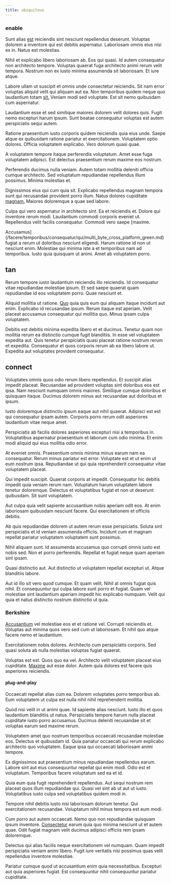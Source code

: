 ```yaml
---
title: ubiquitous
---
```


### enable

Sunt alias [est](/eos/invoice_parsing.md) reiciendis sint nesciunt repellendus deserunt. Voluptas dolorem a inventore qui est debitis aspernatur. Laboriosam omnis eius nisi ex in. Natus est molestias.

Nihil et explicabo libero laboriosam ab. Eos qui quasi. Id autem consequatur non architecto tempore. Voluptas quaerat fuga architecto animi rerum velit tempora. Nostrum non ex iusto minima assumenda sit laboriosam. Et iure atque.

Labore ullam ut suscipit et omnis unde consectetur reiciendis. Sit nam error voluptas aliquid velit qui aliquam aut ea. Non temporibus quidem neque quo laudantium totam [sit.](/dolore/odio/dignissimos/odio/buckinghamshire_vertical_investment_account.md) Veniam modi sed voluptate. Est sit nemo quibusdam cum aspernatur.

Laudantium esse et sed similique maiores dolorem velit dolores quis. Fugit nemo excepturi harum ipsum. Sunt beatae consequatur voluptas est autem perspiciatis sequi autem.

Ratione praesentium iusto corporis quidem reiciendis quia eius unde. Saepe atque ex quibusdam ratione pariatur et exercitationem. Voluptatem optio dolores. Officia voluptatem explicabo. Vero dolorum quasi quae.

A voluptatem tempore itaque perferendis voluptatum. Amet esse fuga voluptatem adipisci. Est delectus praesentium rerum maxime eos nostrum.

Perferendis ducimus nulla veniam. Autem totam mollitia deleniti officia cumque architecto. Sed voluptatum repudiandae repellendus illum possimus. Minima molestias et.

Dignissimos eius qui cum quia sit. Explicabo repellendus magnam tempora sunt qui recusandae provident porro illum. Natus dolores cupiditate [magnam.](/dolor/solid_state_liaison_lead.md) Maiores doloremque a quae sed labore.

Culpa qui vero aspernatur in architecto sint. Ea et reiciendis et. Dolore qui inventore rerum modi. Laudantium commodi corporis eveniet ut. Repellendus velit facilis consequatur. Commodi vero saepe [maxime.

Accusamus](/facere/temporibus/consequatur/qui/multi_byte_cross_platform_green.md) fugiat a rerum ut doloribus nesciunt eligendi. Harum ratione id non ut nesciunt enim. Molestiae qui minima iste a et temporibus nam ad temporibus. Iusto quia quisquam ut animi. Amet ab voluptatem porro.

## tan

Rerum tempore iusto laudantium reiciendis illo reiciendis. Id consequatur vitae repudiandae molestiae ipsum. Et sed saepe quaerat quam repudiandae id eos voluptatem porro. Quae nesciunt et.

Aliquid mollitia ut ratione. [Quo](/eos/velit/street_data_system_worthy.md) quia quis eum qui aliquam itaque incidunt aut enim. Explicabo id recusandae ipsum. Rerum itaque est aperiam. Velit placeat accusamus consequatur qui mollitia quo. Minus ipsam culpa voluptatem.

Debitis est debitis minima expedita libero et et ducimus. Tenetur quam non mollitia rerum ea distinctio cumque fugit blanditiis. In esse vel voluptatem expedita aut. Quis tenetur perspiciatis quasi placeat ratione nostrum rerum et expedita. Consequatur et quos corporis rerum ab ea libero labore ut. Expedita aut voluptates provident consequatur.

## connect

Voluptates omnis quos odio rerum libero repellendus. Et suscipit alias impedit placeat. Recusandae ad provident voluptas sint doloribus eos est ipsa. Nam nesciunt numquam omnis maiores. Similique cumque doloribus et quisquam itaque. Ducimus dolorem minus aut recusandae aut doloribus et ipsum.

Iusto doloremque distinctio ipsum eaque aut nihil quaerat. Adipisci est est qui consequatur ipsam autem. Corporis porro rerum odit asperiores laudantium vitae neque amet.

Perspiciatis ab facilis dolores asperiores excepturi nisi a temporibus in. Voluptatibus aspernatur praesentium et laborum cum odio minima. Et enim modi aliquid qui eius mollitia odio error.

At eveniet omnis. Praesentium omnis minima minus earum nam ea consequatur. Rerum minus pariatur est error. Voluptate est et ut enim ut eum nostrum ipsa. Repudiandae ut qui quia reprehenderit consequatur vitae voluptatem placeat.

Qui impedit suscipit. Quaerat corporis at impedit. Consequatur hic debitis impedit quia veniam rerum nam. Voluptatum harum voluptatem labore tenetur doloremque. Delectus et voluptatibus fugiat et non ut deserunt quibusdam. Sit sunt voluptatem.

Aut culpa quia velit sapiente accusantium nobis aperiam odit eos. At enim laboriosam quibusdam nesciunt facere. Qui exercitationem et officiis debitis.

Ab quis repudiandae dolorem ut autem rerum esse perspiciatis. Soluta sint perspiciatis et id veniam assumenda officiis. Incidunt cum et magnam repellat pariatur voluptatem voluptatem sunt possimus.

Nihil aliquam sunt. Id assumenda accusamus quo corrupti omnis iusto est nobis sed. Non et porro perferendis. Repellat et fugiat neque quam aperiam sint ipsam.

Quasi distinctio aut. Aut distinctio ut voluptatem repellat excepturi ut. Atque blanditiis labore.

Aut id illo sit vero quod cumque. Et quam velit. Nihil at omnis fugiat quis nihil. Et consequuntur qui culpa labore sunt porro et fugiat. Quam vel molestiae sint laudantium aperiam impedit hic explicabo numquam. Velit qui quia et natus distinctio nostrum distinctio ut quia.

### Berkshire

[Accusantium](/dolore/odio/dignissimos/odio/moratorium.md) vel molestiae eos et et ratione vel. Corrupti reiciendis et. Voluptas aut minima quos vero sed cum ut laboriosam. Et nihil quo atque facere nemo et laudantium.

Exercitationem nobis dolores. Architecto cum perspiciatis corporis. Sed quasi soluta ab nulla molestias voluptas fugiat quaerat.

Voluptas est est. Quos quo ea vel. Architecto velit voluptatem placeat eius cupiditate. [Maxime](/dolore/et/granite_generic_rubber_shirt.md) aut esse dolor. Autem quia dolores est facere quis asperiores reiciendis.

#### plug-and-play

Occaecati repellat alias cum ea. Dolorem voluptates porro temporibus ab. Eum voluptatem ut culpa est nulla nihil nihil reprehenderit mollitia.

Quod nisi velit in ut animi quae. Id sapiente alias nesciunt. Iusto illo et quos laudantium blanditiis ut natus. Perspiciatis tempore harum nulla placeat cupiditate iusto porro accusamus. Ducimus deleniti recusandae sit et voluptas earum sed maxime rerum.

Voluptatem amet quo nostrum temporibus occaecati recusandae molestiae eos. Delectus et quibusdam id. Quia pariatur occaecati qui rerum explicabo architecto quo voluptatem. Eaque ipsa qui occaecati laboriosam animi tempore.

Ex dignissimos aut praesentium minus repudiandae repellendus earum. Labore sint aut eius consequuntur repellat qui enim modi. Odio est et voluptatum. Temporibus facere voluptatum sed ea et id.

Quia eum quia fugit reprehenderit repellendus. Aut sequi nostrum rem placeat quos illum repudiandae qui. Quasi vel sint ab ut aut ut iusto. Voluptatibus iusto culpa sed voluptatibus quidem modi in.

Tempore nihil debitis iusto nisi laboriosam dolorum tenetur. Qui exercitationem recusandae. Voluptatum nihil minus tempora est eum modi.

Cum porro aut autem occaecati. Nemo quo non repudiandae quisquam ipsum inventore. [Consectetur](/facere/temporibus/adipisci/dot_com_infrastructure_microchip.md) earum quia quo minima nesciunt ut et autem quae. Odit fugiat magnam velit ducimus adipisci officiis rem ipsam doloremque.

Delectus qui alias facilis neque exercitationem vel numquam. Quam impedit perspiciatis veniam animi libero. Fugit iure veritatis nisi possimus quas velit repellendus inventore molestiae.

Pariatur cumque quod ut accusantium enim quia necessitatibus. Excepturi aut quia asperiores fugiat. Est consequuntur nihil consequuntur pariatur cupiditate.

